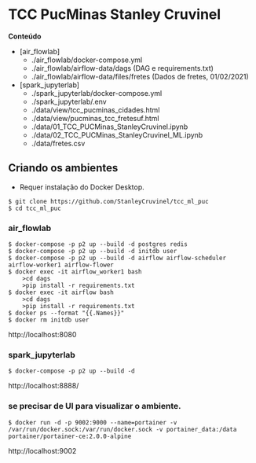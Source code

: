 # TCC PucMinas Stanley Cruvinel

**Conteúdo** 

<!-- toc -->

- [air_flowlab]
  - ./air_flowlab/docker-compose.yml
  - ./air_flowlab/airflow-data/dags (DAG e requirements.txt)
  - ./air_flowlab/airflow-data/files/fretes (Dados de fretes,  01/02/2021)
- [spark_jupyterlab]
  - ./spark_jupyterlab/docker-compose.yml
  - ./spark_jupyterlab/.env
  - ./data/view/tcc_pucminas_cidades.html 
  - ./data/view/pucminas_tcc_fretesuf.html
  - ./data/01_TCC_PUCMinas_StanleyCruvinel.ipynb
  - ./data/02_TCC_PUCMinas_StanleyCruvinel_ML.ipynb
  - ./data/fretes.csv

<!-- tocstop -->

## Criando os ambientes
- Requer instalação do Docker Desktop. 

```console
$ git clone https://github.com/StanleyCruvinel/tcc_ml_puc
$ cd tcc_ml_puc
```

### air_flowlab

```console
$ docker-compose -p p2 up --build -d postgres redis
$ docker-compose -p p2 up --build -d initdb user
$ docker-compose -p p2 up --build -d airflow airflow-scheduler airflow-worker1 airflow-flower
$ docker exec -it airflow_worker1 bash
    >cd dags
    >pip install -r requirements.txt
$ docker exec -it airflow bash
    >cd dags
    >pip install -r requirements.txt
$ docker ps --format "{{.Names}}"
$ docker rm initdb user
```
http://localhost:8080 


### spark_jupyterlab

```console
$ docker-compose -p p2 up --build -d 
```

http://localhost:8888/

### se precisar de UI para visualizar o ambiente.

```console
$ docker run -d -p 9002:9000 --name=portainer -v /var/run/docker.sock:/var/run/docker.sock -v portainer_data:/data  portainer/portainer-ce:2.0.0-alpine
```

http://localhost:9002

